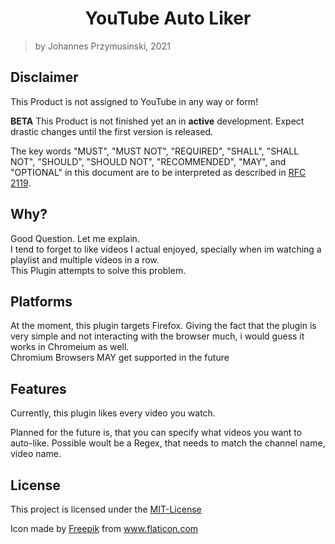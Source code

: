 <div align="center"><h1>YouTube Auto Liker</h1></div>

> by Johannes Przymusinski, 2021

## Disclaimer
This Product is not assigned to YouTube in any way or form!  

**BETA** This Product is not finished yet an in **active** development. Expect drastic changes until the first version
is released. 

The key words "MUST", "MUST NOT", "REQUIRED", "SHALL", "SHALL
NOT", "SHOULD", "SHOULD NOT", "RECOMMENDED",  "MAY", and
"OPTIONAL" in this document are to be interpreted as described in
[RFC 2119](https://tools.ietf.org/html/rfc2119).

## Why?
Good Question. Let me explain.  
I tend to forget to like videos I actual enjoyed, specially when im watching a playlist and multiple videos in a row.   
This Plugin attempts to solve this problem. 

## Platforms
At the moment, this plugin targets Firefox. 
Giving the fact that the plugin is very simple and not interacting with the browser much, i would guess it works in 
Chromeium as well.  
Chromium Browsers MAY get supported in the future

## Features
Currently, this plugin likes every video you watch.

Planned for the future is, that you can specify what videos you want to auto-like. Possible woult be a Regex, that needs 
to match the channel name, video name.

## License
This project is licensed under the [MIT-License](LICENSE)

Icon made by [Freepik](https://www.flaticon.com/authors/freepik) from www.flaticon.com
